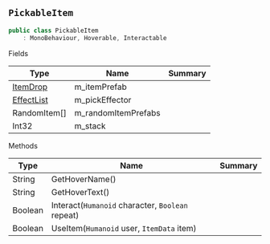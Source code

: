 ## `PickableItem`

```csharp
public class PickableItem
    : MonoBehaviour, Hoverable, Interactable

```

Fields

| Type | Name | Summary | 
| --- | --- | --- | 
| [ItemDrop](./ItemDrop.md) | m_itemPrefab |  | 
| [EffectList](./EffectList.md) | m_pickEffector |  | 
| RandomItem[] | m_randomItemPrefabs |  | 
| Int32 | m_stack |  | 


Methods

| Type | Name | Summary | 
| --- | --- | --- | 
| String | GetHoverName() |  | 
| String | GetHoverText() |  | 
| Boolean | Interact(`Humanoid` character, `Boolean` repeat) |  | 
| Boolean | UseItem(`Humanoid` user, `ItemData` item) |  | 


